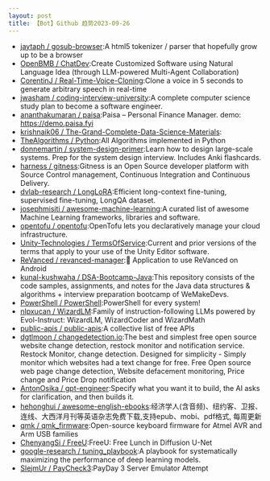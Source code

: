 ```yaml
---
layout: post
title: 【Bot】Github 趋势2023-09-26
---
```


* [jaytaph / gosub-browser](https://github.com/jaytaph/gosub-browser):A html5 tokenizer / parser that hopefully grow up to be a browser
* [OpenBMB / ChatDev](https://github.com/OpenBMB/ChatDev):Create Customized Software using Natural Language Idea (through LLM-powered Multi-Agent Collaboration)
* [CorentinJ / Real-Time-Voice-Cloning](https://github.com/CorentinJ/Real-Time-Voice-Cloning):Clone a voice in 5 seconds to generate arbitrary speech in real-time
* [jwasham / coding-interview-university](https://github.com/jwasham/coding-interview-university):A complete computer science study plan to become a software engineer.
* [ananthakumaran / paisa](https://github.com/ananthakumaran/paisa):Paisa – Personal Finance Manager. demo: https://demo.paisa.fyi
* [krishnaik06 / The-Grand-Complete-Data-Science-Materials](https://github.com/krishnaik06/The-Grand-Complete-Data-Science-Materials):
* [TheAlgorithms / Python](https://github.com/TheAlgorithms/Python):All Algorithms implemented in Python
* [donnemartin / system-design-primer](https://github.com/donnemartin/system-design-primer):Learn how to design large-scale systems. Prep for the system design interview. Includes Anki flashcards.
* [harness / gitness](https://github.com/harness/gitness):Gitness is an Open Source developer platform with Source Control management, Continuous Integration and Continuous Delivery.
* [dvlab-research / LongLoRA](https://github.com/dvlab-research/LongLoRA):Efficient long-context fine-tuning, supervised fine-tuning, LongQA dataset.
* [josephmisiti / awesome-machine-learning](https://github.com/josephmisiti/awesome-machine-learning):A curated list of awesome Machine Learning frameworks, libraries and software.
* [opentofu / opentofu](https://github.com/opentofu/opentofu):OpenTofu lets you declaratively manage your cloud infrastructure.
* [Unity-Technologies / TermsOfService](https://github.com/Unity-Technologies/TermsOfService):Current and prior versions of the terms that apply to your use of the Unity Editor software.
* [ReVanced / revanced-manager](https://github.com/ReVanced/revanced-manager):💊 Application to use ReVanced on Android
* [kunal-kushwaha / DSA-Bootcamp-Java](https://github.com/kunal-kushwaha/DSA-Bootcamp-Java):This repository consists of the code samples, assignments, and notes for the Java data structures & algorithms + interview preparation bootcamp of WeMakeDevs.
* [PowerShell / PowerShell](https://github.com/PowerShell/PowerShell):PowerShell for every system!
* [nlpxucan / WizardLM](https://github.com/nlpxucan/WizardLM):Family of instruction-following LLMs powered by Evol-Instruct: WizardLM, WizardCoder and WizardMath
* [public-apis / public-apis](https://github.com/public-apis/public-apis):A collective list of free APIs
* [dgtlmoon / changedetection.io](https://github.com/dgtlmoon/changedetection.io):The best and simplest free open source website change detection, restock monitor and notification service. Restock Monitor, change detection. Designed for simplicity - Simply monitor which websites had a text change for free. Free Open source web page change detection, Website defacement monitoring, Price change and Price Drop notification
* [AntonOsika / gpt-engineer](https://github.com/AntonOsika/gpt-engineer):Specify what you want it to build, the AI asks for clarification, and then builds it.
* [hehonghui / awesome-english-ebooks](https://github.com/hehonghui/awesome-english-ebooks):经济学人(含音频)、纽约客、卫报、连线、大西洋月刊等英语杂志免费下载,支持epub、mobi、pdf格式, 每周更新
* [qmk / qmk_firmware](https://github.com/qmk/qmk_firmware):Open-source keyboard firmware for Atmel AVR and Arm USB families
* [ChenyangSi / FreeU](https://github.com/ChenyangSi/FreeU):FreeU: Free Lunch in Diffusion U-Net
* [google-research / tuning_playbook](https://github.com/google-research/tuning_playbook):A playbook for systematically maximizing the performance of deep learning models.
* [SlejmUr / PayCheck3](https://github.com/SlejmUr/PayCheck3):PayDay 3 Server Emulator Attempt
